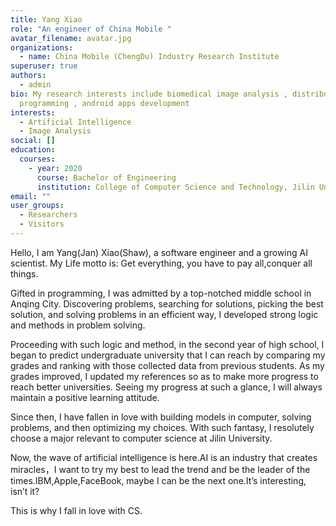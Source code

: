 ```yaml
---
title: Yang Xiao
role: "An engineer of China Mobile "
avatar_filename: avatar.jpg
organizations:
  - name: China Mobile (ChengDu) Industry Research Institute
superuser: true
authors:
  - admin
bio: My research interests include biomedical image analysis , distributed
  programming , android apps development
interests:
  - Artificial Intelligence
  - Image Analysis
social: []
education:
  courses:
    - year: 2020
      course: Bachelor of Engineering
      institution: College of Computer Science and Technology, Jilin University
email: ""
user_groups:
  - Researchers
  - Visitors
---
```


Hello, I am Yang(Jan) Xiao(Shaw), a software engineer and a growing AI scientist. My Life motto is: Get everything, you have to pay all,conquer all things.

Gifted in programming, I was admitted by a top-notched middle school in Anqing City. Discovering problems, searching for solutions, picking the best solution, and solving problems in an efficient way, I developed strong logic and methods in problem solving. 

Proceeding with such logic and method, in the second year of high school, I began to predict undergraduate university that I can reach by comparing my grades and ranking with those collected data from previous students. As my grades improved, I updated my references so as to make more progress to reach better universities. Seeing my progress at such a glance, I will always maintain a positive learning attitude. 

Since then, I have fallen in love with building models in computer, solving problems, and then optimizing my choices. With such fantasy, I resolutely choose a major relevant to computer science at Jilin University. 

Now, the wave of artificial intelligence is here.AI is an industry that creates miracles，I want to try my best to lead the trend and be the leader of the times.IBM,Apple,FaceBook, maybe I can be the next one.It’s interesting, isn’t it?

This is why I fall in love with CS.